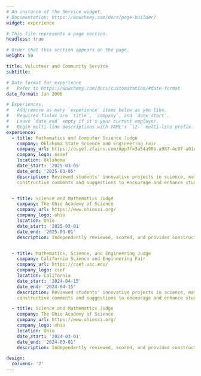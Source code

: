 ```yaml
---
# An instance of the Service widget.
# Documentation: https://wowchemy.com/docs/page-builder/
widget: experience

# This file represents a page section.
headless: true

# Order that this section appears on the page.
weight: 50

title: Volunteer and Community Service
subtitle:

# Date format for experience
#   Refer to https://wowchemy.com/docs/customization/#date-format
date_format: Jan 2006

# Experiences.
#   Add/remove as many `experience` items below as you like.
#   Required fields are `title`, `company`, and `date_start`.
#   Leave `date_end` empty if it's your current employer.
#   Begin multi-line descriptions with YAML's `|2-` multi-line prefix.
experience:
  - title: Mathematics and Computer Science Judge
    company: Oklahoma State Science and Engineering Fair
    company_url: https://ossef.zfairs.com/App?f=3a54a90b-a987-4c07-a01c-975fef608418
    company_logo: ossef
    location: Oklahoma
    date_start: '2025-03-05'
    date_end: '2025-03-05'
    description: Reviewed students' innovative projects in science, mathematics, Machine Learning, and Artificial Intelligence, and provided
    constructive comments and suggestions to encourage and enhance students' development in STEM.


  - title: Science and Mathematics Judge
    company: The Ohio Academy of Science
    company_url: https://www.ohiosci.org/
    company_logo: ohio
    location: Ohio
    date_start: '2025-03-01'
    date_end: '2025-03-01'
    description: Independently reviewed, scored, and provided constructive feedback to students and the chair.


  - title: Mathematics, Science, and Engineering Judge
    company: California Science and Engineering Fair
    company_url: https://csef.usc.edu/
    company_logo: csef
    location: California
    date_start: '2024-04-15'
    date_end: '2024-04-15'
    description: Reviewed students' innovative projects in science, mathematics, Machine Learning, and Artificial Intelligence, and provided
    constructive comments and suggestions to encourage and enhance students' development in STEM. Held individual interviews (presentations) with          each participant to decide competition winners.

  - title: Science and Mathematics Judge
    company: The Ohio Academy of Science
    company_url: https://www.ohiosci.org/
    company_logo: ohio
    location: Ohio
    date_start: '2024-03-01'
    date_end: '2024-03-01'
    description: Independently reviewed, scored, and provided constructive feedback to students and the chair.

design:
  columns: '2'
---
```

